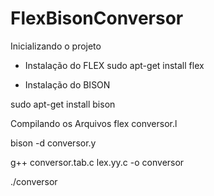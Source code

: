 # FlexBisonConversor


Inicializando o projeto 
- Instalação do FLEX
sudo apt-get install flex

- Instalação do BISON

sudo apt-get install bison

Compilando os Arquivos 
flex conversor.l

bison -d conversor.y

g++ conversor.tab.c lex.yy.c -o conversor

./conversor
